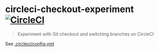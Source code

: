 # circleci-checkout-experiment [![CircleCI](https://circleci.com/gh/bahmutov/circleci-checkout-experiment/tree/main.svg?style=svg)](https://circleci.com/gh/bahmutov/circleci-checkout-experiment/tree/main)
> Experiment with Git checkout and switching branches on CircleCI

See [.circleci/config.yml](./.circleci/config.yml)
